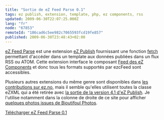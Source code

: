 ```yaml
---
title: "Sortie de eZ Feed Parse 0.1"
tags: ez publish, extension, template, php, ez components, rss
updated: 2009-06-30T22:07:25.000Z
lang: "fr"
node: "67853"
remoteId: "186cad6c5ee982c7065593fcd19fe857"
published: 2009-06-30T23:48:43+02:00
---
```


[eZ Feed Parse](http://projects.ez.no/ezfeedparse) est une extension [eZ Publish](/tag/ez+publish) fournissant une fonction [fetch](http://ez.no/doc/ez_publish/technical_manual/4_0/templates/information_extraction) permettant d'accéder dans un template aux données publiées dans un flux RSS ou ATOM. Cette extension interface le composant [Feed des eZ Components](http://ezcomponents.org/docs/api/trunk/classtrees_Feed.html) et donc tous les formats supportés par ezcFeed sont accessibles.


Plusieurs autres extensions du même genre sont disponibles dans [les contributions sur ez.no](http://ez.no/content/advancedsearch?&amp;SearchText=rss&amp;SubTreeArray%5B%5D=21358&amp;SearchContentClassID=18&amp;SearchPageLimit=3), mais il semble qu'elles utilisent toutes la classe eZXML qui a été retirée avec [la sortie de la version 4.1 d'eZ Publish](/post/quelques-nouveautes-d-ez-publish-4-1). Je l'utilise notamment dans la colonne de droite de ce site pour afficher [quelques photos issues de Bioutifoul Photos](http://www.bioutifoul-photos.net).


[Télécharger eZ Feed Parse 0.1](http://projects.ez.no/ezfeedparse/downloads/ez_feed_parse_0_1)

